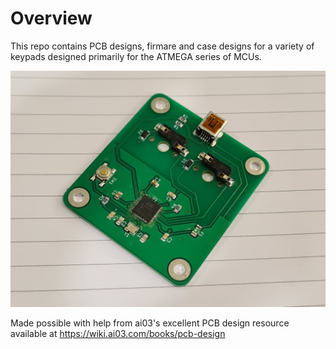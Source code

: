 # Overview
This repo contains PCB designs, firmare and case designs for a variety of keypads designed primarily for the ATMEGA series of MCUs.

![PCB image](atmega32U4-MU_hotswap/images/top_picture.jpg)

Made possible with help from ai03's excellent PCB design resource available at https://wiki.ai03.com/books/pcb-design
